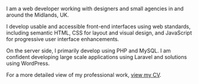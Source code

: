 I am a web developer working with designers and
small agencies in and around the Midlands, UK.

I develop usable and accessible front-end interfaces using web standards,
including semantic HTML, CSS for layout and visual design, and JavaScript for
progressive user interface enhancements.

On the server side, I primarily develop using PHP and MySQL. I am confident developing
large scale applications using Laravel and solutions using WordPress.

For a more detailed view of my professional work, [view my CV](page-about-cv).
